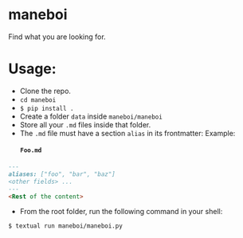 # maneboi
Find what you are looking for.

# Usage:
- Clone the repo.
- `cd maneboi`
- `$ pip install .`
- Create a folder `data` inside `maneboi/maneboi`
- Store all your `.md` files inside that folder.
- The `.md` file must have a section `alias` in its frontmatter:
  Example:
  #### `Foo.md`
```markdown
---
aliases: ["foo", "bar", "baz"]
<other fields> ...
---
<Rest of the content>
```
- From the root folder, run the following command in your shell:
```shell
$ textual run maneboi/maneboi.py
```
